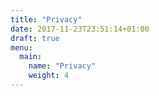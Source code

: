 ```yaml
---
title: "Privacy"
date: 2017-11-23T23:51:14+01:00
draft: true
menu:
  main:
    name: "Privacy"
    weight: 4
---
```


